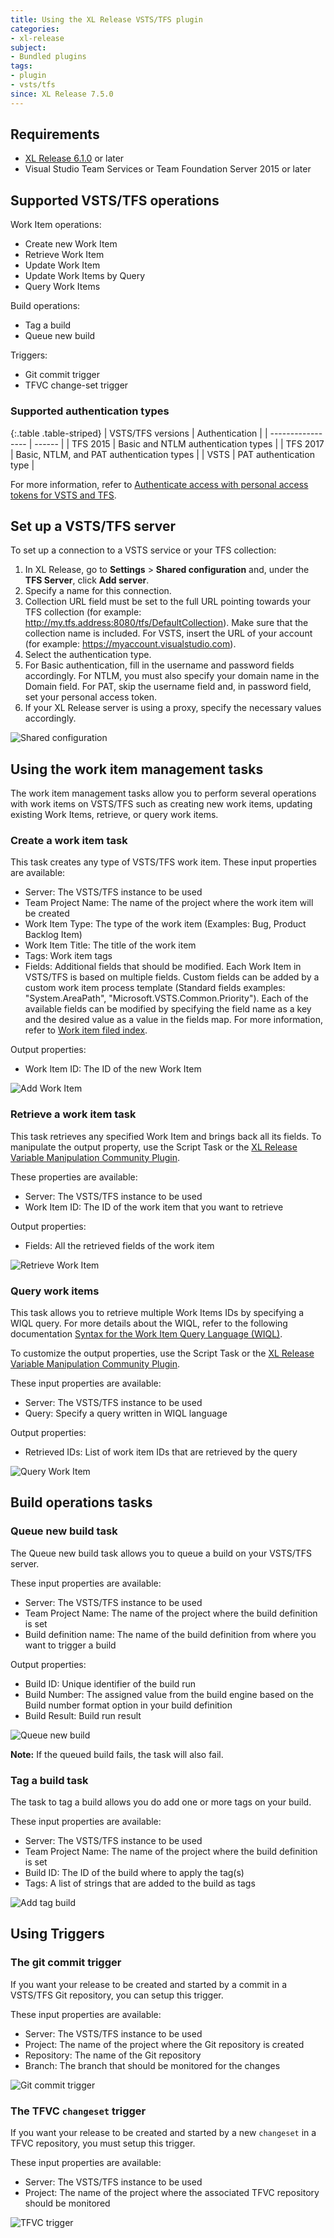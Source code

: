 ```yaml
---
title: Using the XL Release VSTS/TFS plugin
categories:
- xl-release
subject:
- Bundled plugins
tags:
- plugin
- vsts/tfs
since: XL Release 7.5.0
---
```


## Requirements

* [XL Release 6.1.0](/xl-release/concept/requirements-for-installing-xl-release.html) or later
* Visual Studio Team Services or Team Foundation Server 2015 or later

## Supported VSTS/TFS operations

Work Item operations:

* Create new Work Item
* Retrieve Work Item
* Update Work Item
* Update Work Items by Query
* Query Work Items

Build operations:

* Tag a build
* Queue new build

Triggers:

* Git commit trigger
* TFVC change-set trigger

### Supported authentication types

{:.table .table-striped}
| VSTS/TFS versions | Authentication |
| ----------------- | ------ |
| TFS 2015 | Basic and NTLM authentication types |
| TFS 2017 | Basic, NTLM, and PAT authentication types |
| VSTS | PAT authentication type |

For more information, refer to [Authenticate access with personal access tokens for VSTS and TFS](https://docs.microsoft.com/en-us/vsts/accounts/use-personal-access-tokens-to-authenticate).

## Set up a VSTS/TFS server

To set up a connection to a VSTS service or your TFS collection:

1. In XL Release, go to **Settings** > **Shared configuration** and, under the **TFS Server**, click **Add server**.
1. Specify a name for this connection.
1. Collection URL field must be set to the full URL pointing towards your TFS collection (for example: http://my.tfs.address:8080/tfs/DefaultCollection). Make sure that the collection name is included. For VSTS, insert the URL of your account (for example: https://myaccount.visualstudio.com).
1. Select the authentication type.
1. For Basic authentication, fill in the username and password fields accordingly. For NTLM, you must also specify your domain name in the Domain field. For PAT, skip the username field and, in password field, set your personal access token.
1. If your XL Release server is using a proxy, specify the necessary values accordingly.

![Shared configuration](../images/shared-configuration.png)

## Using the work item management tasks

The work item management tasks allow you to perform several operations with work items on VSTS/TFS such as creating new work items, updating existing Work Items, retrieve, or query work items.

### Create a work item task

This task creates any type of VSTS/TFS work item. These input properties are available:

* Server: The VSTS/TFS instance to be used
* Team Project Name: The name of the project where the work item will be created
* Work Item Type: The type of the work item (Examples: Bug, Product Backlog Item)
* Work Item Title: The title of the work item
* Tags: Work item tags
* Fields: Additional fields that should be modified. Each Work Item in VSTS/TFS is based on multiple fields. Custom fields can be added by a custom work item process template (Standard fields examples: "System.AreaPath", "Microsoft.VSTS.Common.Priority"). Each of the available fields can be modified by specifying the field name as a key and the desired value as a value in the fields map. For more information, refer to [Work item filed index](https://docs.microsoft.com/en-us/vsts/work/work-items/guidance/work-item-field).

Output properties:

* Work Item ID: The ID of the new Work Item

![Add Work Item](../images/add-work-item.png)

### Retrieve a work item task

This task retrieves any specified Work Item and brings back all its fields. To manipulate the output property, use the Script Task or the [XL Release Variable Manipulation Community Plugin](https://github.com/xebialabs-community/xlr-variable-manipulation-plugin).

These properties are available:

* Server: The VSTS/TFS instance to be used
* Work Item ID: The ID of the work item that you want to retrieve

Output properties:

* Fields: All the retrieved fields of the work item

![Retrieve Work Item](../images/get-work-item.png)

### Query work items

This task allows you to retrieve multiple Work Items IDs by specifying a WIQL query. For more details about the WIQL, refer to the following documentation [Syntax for the Work Item Query Language (WIQL)](https://docs.microsoft.com/en-za/vsts/collaborate/wiql-syntax).

To customize the output properties, use the Script Task or the [XL Release Variable Manipulation Community Plugin](https://github.com/xebialabs-community/xlr-variable-manipulation-plugin).

These input properties are available:

* Server: The VSTS/TFS instance to be used
* Query: Specify a query written in WIQL language

Output properties:

* Retrieved IDs: List of work item IDs that are retrieved by the query

![Query Work Item](../images/query-work-items.png)

## Build operations tasks

### Queue new build task

The Queue new build task allows you to queue a build on your VSTS/TFS server.

These input properties are available:

* Server: The VSTS/TFS instance to be used
* Team Project Name: The name of the project where the build definition is set
* Build definition name: The name of the build definition from where you want to trigger a build

Output properties:

* Build ID: Unique identifier of the build run
* Build Number: The assigned value from the build engine based on the Build number format option in your build definition
* Build Result: Build run result

![Queue new build](../images/queue-new-build.png)

**Note:** If the queued build fails, the task will also fail.

### Tag a build task

The task to tag a build allows you do add one or more tags on your build.

These input properties are available:

* Server: The VSTS/TFS instance to be used
* Team Project Name: The name of the project where the build definition is set
* Build ID: The ID of the build where to apply the tag(s)
* Tags: A list of strings that are added to the build as tags

![Add tag build](../images/add-tag-build.png)

## Using Triggers

### The git commit trigger

If you want your release to be created and started by a commit in a VSTS/TFS Git repository, you can setup this trigger.

These input properties are available:

* Server: The VSTS/TFS instance to be used
* Project: The name of the project where the Git repository is created
* Repository: The name of the Git repository
* Branch: The branch that should be monitored for the changes

![Git commit trigger](../images/git-trigger.png)

### The TFVC `changeset` trigger

If you want your release to be created and started by a new `changeset` in a TFVC repository, you must setup this trigger.

These input properties are available:

* Server: The VSTS/TFS instance to be used
* Project: The name of the project where the associated TFVC repository should be monitored

![TFVC trigger](../images/tfvc-trigger.png)
